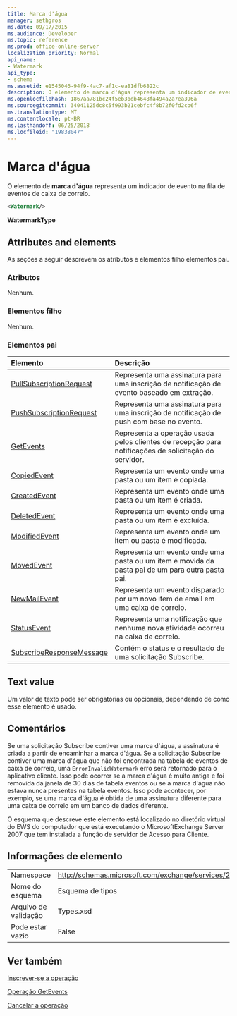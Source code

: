 ```yaml
---
title: Marca d'água
manager: sethgros
ms.date: 09/17/2015
ms.audience: Developer
ms.topic: reference
ms.prod: office-online-server
localization_priority: Normal
api_name:
- Watermark
api_type:
- schema
ms.assetid: e1545046-94f9-4ac7-af1c-ea81dfb6822c
description: O elemento de marca d'água representa um indicador de evento na fila de eventos de caixa de correio.
ms.openlocfilehash: 1867aa781bc24f5eb3bdb4648fa494a2a7ea396a
ms.sourcegitcommit: 34041125dc8c5f993b21cebfc4f8b72f0fd2cb6f
ms.translationtype: MT
ms.contentlocale: pt-BR
ms.lasthandoff: 06/25/2018
ms.locfileid: "19838047"
---
```

# <a name="watermark"></a>Marca d'água

O elemento de **marca d'água** representa um indicador de evento na fila de eventos de caixa de correio. 
  
```xml
<Watermark/>
```

 **WatermarkType**
## <a name="attributes-and-elements"></a>Attributes and elements

As seções a seguir descrevem os atributos e elementos filho elementos pai.
  
### <a name="attributes"></a>Atributos

Nenhum.
  
### <a name="child-elements"></a>Elementos filho

Nenhum.
  
### <a name="parent-elements"></a>Elementos pai

|**Elemento**|**Descrição**|
|:-----|:-----|
|[PullSubscriptionRequest](pullsubscriptionrequest.md) <br/> |Representa uma assinatura para uma inscrição de notificação de evento baseado em extração.  <br/> |
|[PushSubscriptionRequest](pushsubscriptionrequest.md) <br/> |Representa uma assinatura para uma inscrição de notificação de push com base no evento.  <br/> |
|[GetEvents](getevents.md) <br/> |Representa a operação usada pelos clientes de recepção para notificações de solicitação do servidor.  <br/> |
|[CopiedEvent](copiedevent.md) <br/> |Representa um evento onde uma pasta ou um item é copiada.  <br/> |
|[CreatedEvent](createdevent.md) <br/> |Representa um evento onde uma pasta ou um item é criada.  <br/> |
|[DeletedEvent](deletedevent.md) <br/> |Representa um evento onde uma pasta ou um item é excluída.  <br/> |
|[ModifiedEvent](modifiedevent.md) <br/> |Representa um evento onde um item ou pasta é modificada.  <br/> |
|[MovedEvent](movedevent.md) <br/> |Representa um evento onde uma pasta ou um item é movida da pasta pai de um para outra pasta pai.  <br/> |
|[NewMailEvent](newmailevent.md) <br/> |Representa um evento disparado por um novo item de email em uma caixa de correio.  <br/> |
|[StatusEvent](statusevent.md) <br/> |Representa uma notificação que nenhuma nova atividade ocorreu na caixa de correio.  <br/> |
|[SubscribeResponseMessage](subscriberesponsemessage.md) <br/> |Contém o status e o resultado de uma solicitação Subscribe.  <br/> |
   
## <a name="text-value"></a>Text value

Um valor de texto pode ser obrigatórias ou opcionais, dependendo de como esse elemento é usado.
  
## <a name="remarks"></a>Comentários

Se uma solicitação Subscribe contiver uma marca d'água, a assinatura é criada a partir de encaminhar a marca d'água. Se a solicitação Subscribe contiver uma marca d'água que não foi encontrada na tabela de eventos de caixa de correio, uma `ErrorInvalidWatermark` erro será retornado para o aplicativo cliente. Isso pode ocorrer se a marca d'água é muito antiga e foi removida da janela de 30 dias de tabela eventos ou se a marca d'água não estava nunca presentes na tabela eventos. Isso pode acontecer, por exemplo, se uma marca d'água é obtida de uma assinatura diferente para uma caixa de correio em um banco de dados diferente. 
  
O esquema que descreve este elemento está localizado no diretório virtual do EWS do computador que está executando o MicrosoftExchange Server 2007 que tem instalada a função de servidor de Acesso para Cliente.
  
## <a name="element-information"></a>Informações de elemento

|||
|:-----|:-----|
|Namespace  <br/> |http://schemas.microsoft.com/exchange/services/2006/types  <br/> |
|Nome do esquema  <br/> |Esquema de tipos  <br/> |
|Arquivo de validação  <br/> |Types.xsd  <br/> |
|Pode estar vazio  <br/> |False  <br/> |
   
## <a name="see-also"></a>Ver também



[Inscrever-se a operação](subscribe-operation.md)
  
[Operação GetEvents](getevents-operation.md)
  
[Cancelar a operação](unsubscribe-operation.md)


